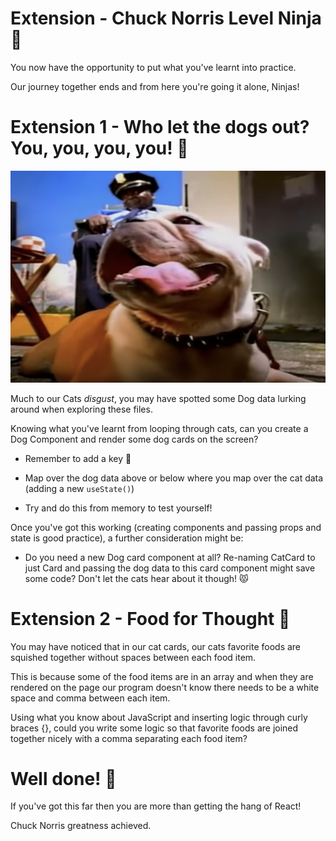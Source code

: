 # Extension - Chuck Norris Level Ninja 👊

You now have the opportunity to put what you've learnt into practice.

Our journey together ends and from here you're going it alone, Ninjas!


# Extension 1 - Who let the dogs out? You, you, you, you! 🐶

[![Guard Dog](../public/guard-dog.png)](https://www.youtube.com/watch?v=Qkuu0Lwb5EM "Who let the dogs out")

Much to our Cats *disgust*, you may have spotted some Dog data lurking around when exploring these files. 

Knowing what you've learnt from looping through cats, can you create a Dog Component and render some dog cards on the screen?

- Remember to add a key 🔑

- Map over the dog data above or below where you map over the cat data (adding a new `useState()`)

- Try and do this from memory to test yourself!

Once you've got this working (creating components and passing props and state is good practice), a further consideration might be:

- Do you need a new Dog card component at all? Re-naming CatCard to just Card and passing the dog data to this card component might save some code? Don't let the cats hear about it though! 😾


# Extension 2 - Food for Thought 🍤

You may have noticed that in our cat cards, our cats favorite foods are squished together without spaces between each food item. 

This is because some of the food items are in an array and when they are rendered on the page our program doesn't know there needs to be a white space and comma between each item.

Using what you know about JavaScript and inserting logic through curly braces {}, could you write some logic so that favorite foods are joined together nicely with a comma separating each food item?


# Well done! 🙌

If you've got this far then you are more than getting the hang of React!

Chuck Norris greatness achieved. 